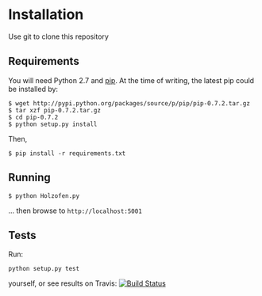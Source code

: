 Installation
==========

Use git to clone this repository

Requirements
----------

You will need Python 2.7 and [pip](http://guide.python-distribute.org/installation.html#pip-installs-python-pip). At the time of writing, the latest pip could be installed by:

````
$ wget http://pypi.python.org/packages/source/p/pip/pip-0.7.2.tar.gz
$ tar xzf pip-0.7.2.tar.gz
$ cd pip-0.7.2
$ python setup.py install
````

Then,

````
$ pip install -r requirements.txt
````

Running
----------

````
$ python Holzofen.py
````

... then browse to `http://localhost:5001`

Tests
----------
Run:

````
python setup.py test
`````

yourself, or see results on Travis: [![Build Status](https://secure.travis-ci.org/bennullgraham/Holzofen.png)](http://travis-ci.org/bennullgraham/Holzofen)

